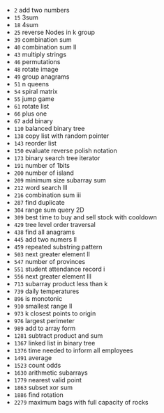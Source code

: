 - `2` add two numbers
- `15` 3sum
- `18` 4sum
- `25` reverse Nodes in k group
- `39` combination sum
- `40` combination sum ll
- `43` multiply strings
- `46` permutations
- `48` rotate image
- `49` group anagrams
- `51` n queens
- `54` spiral matrix
- `55` jump game
- `61` rotate list
- `66` plus one
- `67` add binary
- `110` balanced binary tree
- `138` copy list with random pointer
- `143` reorder list
- `150` evaluate reverse polish notation
- `173` binary search tree iterator
- `191` number of 1bits
- `200` number of island
- `209` minimum size subarray sum
- `212` word search lll
- `216` combination sum iii
- `287` find duplicate
- `304` range sum query 2D
- `309` best time to buy and sell stock with cooldown
- `429` tree level order traversal
- `438` find all anagrams
- `445` add two numers ll
- `459` repeated substring pattern
- `503` next greater element ll
- `547` number of provinces
- `551` student attendance record i
- `556` next greater element lll
- `713` subarray product less than k
- `739` daily temperatures
- `896` is monotonic
- `910` smallest range ll
- `973` k closest points to origin
- `976` largest perimeter
- `989` add to array form
- `1281` subtract product and sum
- `1367` linked list in binary tree
- `1376` time needed to inform all employees
- `1491` average
- `1523` count odds
- `1630` arithmetic subarrays
- `1779` nearest valid point
- `1863` subset xor sum
- `1886` find rotation
- `2279` maximum bags with full capacity of rocks